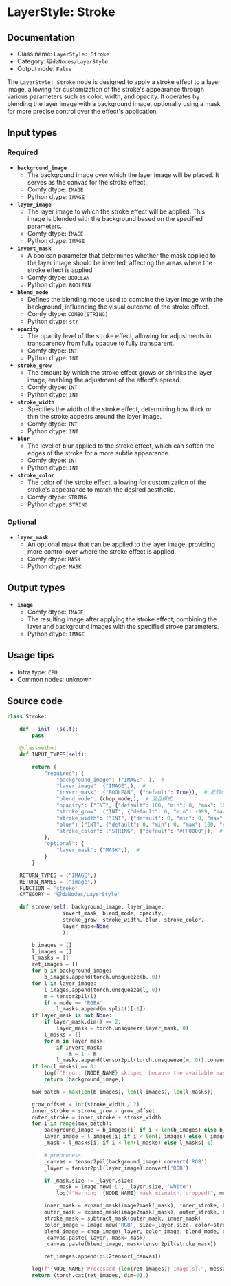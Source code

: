 # LayerStyle: Stroke
## Documentation
- Class name: `LayerStyle: Stroke`
- Category: `😺dzNodes/LayerStyle`
- Output node: `False`

The `LayerStyle: Stroke` node is designed to apply a stroke effect to a layer image, allowing for customization of the stroke's appearance through various parameters such as color, width, and opacity. It operates by blending the layer image with a background image, optionally using a mask for more precise control over the effect's application.
## Input types
### Required
- **`background_image`**
    - The background image over which the layer image will be placed. It serves as the canvas for the stroke effect.
    - Comfy dtype: `IMAGE`
    - Python dtype: `IMAGE`
- **`layer_image`**
    - The layer image to which the stroke effect will be applied. This image is blended with the background based on the specified parameters.
    - Comfy dtype: `IMAGE`
    - Python dtype: `IMAGE`
- **`invert_mask`**
    - A boolean parameter that determines whether the mask applied to the layer image should be inverted, affecting the areas where the stroke effect is applied.
    - Comfy dtype: `BOOLEAN`
    - Python dtype: `BOOLEAN`
- **`blend_mode`**
    - Defines the blending mode used to combine the layer image with the background, influencing the visual outcome of the stroke effect.
    - Comfy dtype: `COMBO[STRING]`
    - Python dtype: `str`
- **`opacity`**
    - The opacity level of the stroke effect, allowing for adjustments in transparency from fully opaque to fully transparent.
    - Comfy dtype: `INT`
    - Python dtype: `INT`
- **`stroke_grow`**
    - The amount by which the stroke effect grows or shrinks the layer image, enabling the adjustment of the effect's spread.
    - Comfy dtype: `INT`
    - Python dtype: `INT`
- **`stroke_width`**
    - Specifies the width of the stroke effect, determining how thick or thin the stroke appears around the layer image.
    - Comfy dtype: `INT`
    - Python dtype: `INT`
- **`blur`**
    - The level of blur applied to the stroke effect, which can soften the edges of the stroke for a more subtle appearance.
    - Comfy dtype: `INT`
    - Python dtype: `INT`
- **`stroke_color`**
    - The color of the stroke effect, allowing for customization of the stroke's appearance to match the desired aesthetic.
    - Comfy dtype: `STRING`
    - Python dtype: `STRING`
### Optional
- **`layer_mask`**
    - An optional mask that can be applied to the layer image, providing more control over where the stroke effect is applied.
    - Comfy dtype: `MASK`
    - Python dtype: `MASK`
## Output types
- **`image`**
    - Comfy dtype: `IMAGE`
    - The resulting image after applying the stroke effect, combining the layer and background images with the specified stroke parameters.
    - Python dtype: `IMAGE`
## Usage tips
- Infra type: `CPU`
- Common nodes: unknown


## Source code
```python
class Stroke:

    def __init__(self):
        pass

    @classmethod
    def INPUT_TYPES(self):

        return {
            "required": {
                "background_image": ("IMAGE", ),  #
                "layer_image": ("IMAGE",),  #
                "invert_mask": ("BOOLEAN", {"default": True}),  # 反转mask
                "blend_mode": (chop_mode,),  # 混合模式
                "opacity": ("INT", {"default": 100, "min": 0, "max": 100, "step": 1}),  # 透明度
                "stroke_grow": ("INT", {"default": 0, "min": -999, "max": 999, "step": 1}),  # 收缩值
                "stroke_width": ("INT", {"default": 8, "min": 0, "max": 999, "step": 1}),  # 扩张值
                "blur": ("INT", {"default": 0, "min": 0, "max": 100, "step": 1}),  # 模糊
                "stroke_color": ("STRING", {"default": "#FF0000"}),  # 描边颜色
            },
            "optional": {
                "layer_mask": ("MASK",),  #
            }
        }

    RETURN_TYPES = ("IMAGE",)
    RETURN_NAMES = ("image",)
    FUNCTION = 'stroke'
    CATEGORY = '😺dzNodes/LayerStyle'

    def stroke(self, background_image, layer_image,
                  invert_mask, blend_mode, opacity,
                  stroke_grow, stroke_width, blur, stroke_color,
                  layer_mask=None
                  ):

        b_images = []
        l_images = []
        l_masks = []
        ret_images = []
        for b in background_image:
            b_images.append(torch.unsqueeze(b, 0))
        for l in layer_image:
            l_images.append(torch.unsqueeze(l, 0))
            m = tensor2pil(l)
            if m.mode == 'RGBA':
                l_masks.append(m.split()[-1])
        if layer_mask is not None:
            if layer_mask.dim() == 2:
                layer_mask = torch.unsqueeze(layer_mask, 0)
            l_masks = []
            for m in layer_mask:
                if invert_mask:
                    m = 1 - m
                l_masks.append(tensor2pil(torch.unsqueeze(m, 0)).convert('L'))
        if len(l_masks) == 0:
            log(f"Error: {NODE_NAME} skipped, because the available mask is not found.", message_type='error')
            return (background_image,)

        max_batch = max(len(b_images), len(l_images), len(l_masks))

        grow_offset = int(stroke_width / 2)
        inner_stroke = stroke_grow - grow_offset
        outer_stroke = inner_stroke + stroke_width
        for i in range(max_batch):
            background_image = b_images[i] if i < len(b_images) else b_images[-1]
            layer_image = l_images[i] if i < len(l_images) else l_images[-1]
            _mask = l_masks[i] if i < len(l_masks) else l_masks[-1]

            # preprocess
            _canvas = tensor2pil(background_image).convert('RGB')
            _layer = tensor2pil(layer_image).convert('RGB')

            if _mask.size != _layer.size:
                _mask = Image.new('L', _layer.size, 'white')
                log(f"Warning: {NODE_NAME} mask mismatch, dropped!", message_type='warning')

            inner_mask = expand_mask(image2mask(_mask), inner_stroke, blur)
            outer_mask = expand_mask(image2mask(_mask), outer_stroke, blur)
            stroke_mask = subtract_mask(outer_mask, inner_mask)
            color_image = Image.new('RGB', size=_layer.size, color=stroke_color)
            blend_image = chop_image(_layer, color_image, blend_mode, opacity)
            _canvas.paste(_layer, mask=_mask)
            _canvas.paste(blend_image, mask=tensor2pil(stroke_mask))

            ret_images.append(pil2tensor(_canvas))

        log(f"{NODE_NAME} Processed {len(ret_images)} image(s).", message_type='finish')
        return (torch.cat(ret_images, dim=0),)

```
